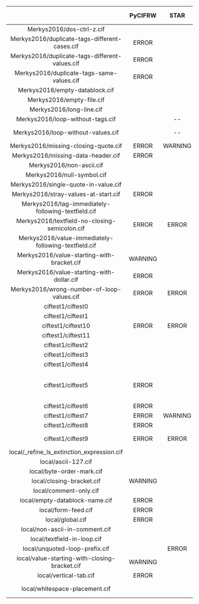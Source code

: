 |  | PyCIFRW | STAR | ase | cif2cif | cif_linguist | ciftools-java | cifxom | codtools | codtools-fix | crystcif-parse | gemmi | open-babel | pymatgen | vcif | zinc |
| :-----: | :-----: | :-----: | :-----: | :-----: | :-----: | :-----: | :-----: | :-----: | :-----: | :-----: | :-----: | :-----: | :-----: | :-----: | :-----: |
Merkys2016/dos-ctrl-z.cif |  |  | ERROR | ERROR |  | ERROR |  | ERROR | WARNING |  | ERROR |  | WARNING | ERROR | ERROR
Merkys2016/duplicate-tags-different-cases.cif | ERROR |  |  | WARNING | ERROR |  |  | ERROR | ERROR |  | ERROR |  |  |  | 
Merkys2016/duplicate-tags-different-values.cif | ERROR |  |  | WARNING | ERROR |  |  | ERROR | ERROR |  | ERROR |  |  | ERROR | 
Merkys2016/duplicate-tags-same-values.cif | ERROR |  |  | WARNING | ERROR |  |  | ERROR | WARNING |  | ERROR |  |  | ERROR | 
Merkys2016/empty-datablock.cif |  |  |  |  |  |  |  |  |  |  |  |  |  | WARNING | ERROR
Merkys2016/empty-file.cif |  |  |  |  |  | ERROR | ERROR |  |  |  |  |  |  | WARNING | 
Merkys2016/long-line.cif |  |  |  | WARNING | ERROR |  | ERROR | WARNING |  |  |  |  |  | WARNING | 
Merkys2016/loop-without-tags.cif |  | -- | WARNING | ERROR | ERROR | ERROR | ERROR | ERROR | ERROR | ERROR | ERROR |  | ERROR | ERROR | ERROR
Merkys2016/loop-without-values.cif |  | -- | WARNING WARNING | ERROR | ERROR | ERROR | ERROR | ERROR | ERROR | ERROR | ERROR |  | ERROR | ERROR | ERROR
Merkys2016/missing-closing-quote.cif | ERROR | WARNING |  | WARNING | ERROR |  | ERROR | ERROR | WARNING |  | ERROR |  | WARNING | ERROR | 
Merkys2016/missing-data-header.cif | ERROR |  | ERROR | WARNING | ERROR |  | ERROR | ERROR | WARNING |  | ERROR |  |  | ERROR | 
Merkys2016/non-ascii.cif |  |  |  |  | ERROR |  |  | ERROR | WARNING |  |  |  |  | WARNING | 
Merkys2016/null-symbol.cif |  |  |  |  | ERROR |  | ERROR | ERROR | ERROR |  | ERROR |  |  | WARNING | 
Merkys2016/single-quote-in-value.cif |  |  |  |  |  |  |  |  |  |  |  |  |  |  | 
Merkys2016/stray-values-at-start.cif | ERROR |  | ERROR |  | ERROR | ERROR | ERROR | ERROR | WARNING |  | ERROR |  |  | ERROR | ERROR
Merkys2016/tag-immediately-following-textfield.cif |  |  |  | ERROR | ERROR |  |  | ERROR | ERROR |  | ERROR |  |  | ERROR | 
Merkys2016/textfield-no-closing-semicolon.cif | ERROR | ERROR | ERROR |  | ERROR |  | ERROR | ERROR | ERROR |  | ERROR |  |  | ERROR | --
Merkys2016/value-immediately-following-textfield.cif |  |  |  |  | ERROR |  |  | ERROR | ERROR |  | ERROR |  |  |  | 
Merkys2016/value-starting-with-bracket.cif | WARNING |  |  |  | ERROR |  |  | ERROR |  |  |  |  |  |  | 
Merkys2016/value-starting-with-dollar.cif | ERROR |  |  |  | ERROR |  |  | ERROR | ERROR |  | ERROR |  |  |  | 
Merkys2016/wrong-number-of-loop-values.cif | ERROR | ERROR | WARNING | ERROR | ERROR |  | ERROR | ERROR | ERROR | ERROR | ERROR |  |  | ERROR | 
ciftest1/ciftest0 |  |  |  |  |  | ERROR | ERROR |  |  |  |  |  |  | WARNING | 
ciftest1/ciftest1 |  |  |  |  |  |  | ERROR |  |  |  |  |  |  | WARNING | 
ciftest1/ciftest10 | ERROR | ERROR | WARNING | ERROR | ERROR |  | ERROR | ERROR | ERROR | ERROR | ERROR |  | ERROR | ERROR | 
ciftest1/ciftest11 |  |  |  |  | ERROR |  |  |  |  |  |  |  |  |  | 
ciftest1/ciftest2 |  |  |  |  |  |  |  |  |  |  |  |  |  | WARNING | ERROR
ciftest1/ciftest3 |  |  |  |  |  |  |  |  |  |  |  |  |  |  | 
ciftest1/ciftest4 |  |  | WARNING |  |  |  |  |  |  |  |  |  |  |  | 
ciftest1/ciftest5 | ERROR |  | WARNING WARNING WARNING ERROR |  | ERROR |  | ERROR | ERROR | ERROR | ERROR | ERROR |  | WARNING |  | 
ciftest1/ciftest6 | ERROR |  | ERROR | WARNING | ERROR |  | ERROR | ERROR | WARNING |  | ERROR |  |  | ERROR | 
ciftest1/ciftest7 | ERROR | WARNING |  | ERROR | ERROR | ERROR | ERROR | ERROR | WARNING |  | ERROR |  | WARNING | ERROR | ERROR
ciftest1/ciftest8 | ERROR |  | WARNING | WARNING |  |  |  | WARNING |  |  |  |  |  | WARNING | 
ciftest1/ciftest9 | ERROR | ERROR | WARNING WARNING | ERROR | ERROR | ERROR | ERROR | ERROR | ERROR | ERROR | ERROR |  | ERROR | ERROR | ERROR
local/_refine_ls_extinction_expression.cif |  |  |  |  | ERROR |  |  |  |  |  |  |  |  |  | 
local/ascii-127.cif |  |  |  |  | ERROR |  | ERROR | ERROR | WARNING |  | ERROR |  |  | WARNING | 
local/byte-order-mark.cif |  |  | ERROR |  | ERROR | ERROR | ERROR |  |  |  | ERROR |  |  | ERROR | ERROR
local/closing-bracket.cif | WARNING |  |  |  | ERROR |  |  | ERROR |  |  |  |  |  |  | 
local/comment-only.cif |  |  |  |  |  |  | ERROR |  |  |  |  |  |  | WARNING | 
local/empty-datablock-name.cif | ERROR |  |  |  | ERROR |  | ERROR | ERROR | WARNING |  |  |  |  | ERROR | 
local/form-feed.cif | ERROR |  | ERROR | ERROR | ERROR |  | ERROR | ERROR | ERROR | ERROR | ERROR |  |  |  | 
local/global.cif | ERROR |  |  | ERROR | ERROR |  | ERROR | ERROR | ERROR |  | ERROR |  |  |  | ERROR
local/non-ascii-in-comment.cif |  |  |  |  | ERROR |  |  | WARNING | WARNING |  |  |  |  |  | 
local/textfield-in-loop.cif |  |  | WARNING |  |  |  |  |  |  |  |  |  |  |  | 
local/unquoted-loop-prefix.cif |  | ERROR |  | ERROR |  | ERROR |  |  |  | ERROR | ERROR |  |  |  | ERROR
local/value-starting-with-closing-bracket.cif | WARNING |  |  |  | ERROR |  |  | ERROR |  |  |  |  |  |  | 
local/vertical-tab.cif | ERROR |  | ERROR | ERROR | ERROR |  | ERROR | ERROR | ERROR | ERROR | ERROR |  |  |  | 
local/whitespace-placement.cif |  |  | WARNING ERROR |  |  |  |  |  |  |  |  |  |  |  | 
